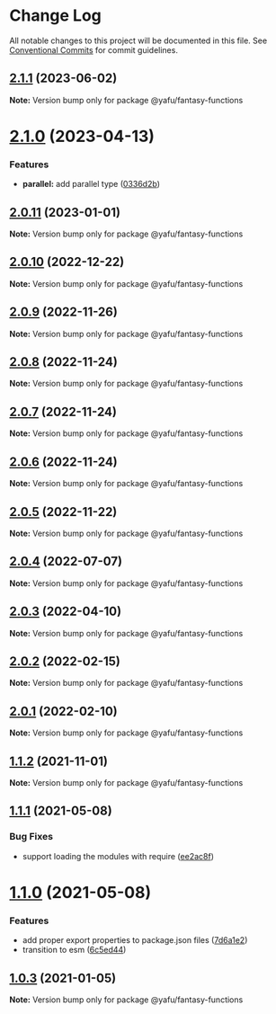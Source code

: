 # Change Log

All notable changes to this project will be documented in this file.
See [Conventional Commits](https://conventionalcommits.org) for commit guidelines.

## [2.1.1](https://github.com/TheLudd/yafu-mono/compare/@yafu/fantasy-functions@2.1.0...@yafu/fantasy-functions@2.1.1) (2023-06-02)

**Note:** Version bump only for package @yafu/fantasy-functions

# [2.1.0](https://github.com/TheLudd/yafu-mono/compare/@yafu/fantasy-functions@2.0.11...@yafu/fantasy-functions@2.1.0) (2023-04-13)

### Features

- **parallel:** add parallel type ([0336d2b](https://github.com/TheLudd/yafu-mono/commit/0336d2b6ad60a6c2948d88b8efdf412da3d3ee0f))

## [2.0.11](https://github.com/TheLudd/yafu-mono/compare/@yafu/fantasy-functions@2.0.10...@yafu/fantasy-functions@2.0.11) (2023-01-01)

**Note:** Version bump only for package @yafu/fantasy-functions

## [2.0.10](https://github.com/TheLudd/yafu-mono/compare/@yafu/fantasy-functions@2.0.9...@yafu/fantasy-functions@2.0.10) (2022-12-22)

**Note:** Version bump only for package @yafu/fantasy-functions

## [2.0.9](https://github.com/TheLudd/yafu-mono/compare/@yafu/fantasy-functions@2.0.8...@yafu/fantasy-functions@2.0.9) (2022-11-26)

**Note:** Version bump only for package @yafu/fantasy-functions

## [2.0.8](https://github.com/TheLudd/yafu-mono/compare/@yafu/fantasy-functions@2.0.7...@yafu/fantasy-functions@2.0.8) (2022-11-24)

**Note:** Version bump only for package @yafu/fantasy-functions

## [2.0.7](https://github.com/TheLudd/yafu-mono/compare/@yafu/fantasy-functions@2.0.6...@yafu/fantasy-functions@2.0.7) (2022-11-24)

**Note:** Version bump only for package @yafu/fantasy-functions

## [2.0.6](https://github.com/TheLudd/yafu-mono/compare/@yafu/fantasy-functions@2.0.5...@yafu/fantasy-functions@2.0.6) (2022-11-24)

**Note:** Version bump only for package @yafu/fantasy-functions

## [2.0.5](https://github.com/TheLudd/yafu-mono/compare/@yafu/fantasy-functions@2.0.4...@yafu/fantasy-functions@2.0.5) (2022-11-22)

**Note:** Version bump only for package @yafu/fantasy-functions

## [2.0.4](https://github.com/TheLudd/yafu-mono/compare/@yafu/fantasy-functions@2.0.3...@yafu/fantasy-functions@2.0.4) (2022-07-07)

**Note:** Version bump only for package @yafu/fantasy-functions

## [2.0.3](https://github.com/TheLudd/yafu-mono/compare/@yafu/fantasy-functions@2.0.2...@yafu/fantasy-functions@2.0.3) (2022-04-10)

**Note:** Version bump only for package @yafu/fantasy-functions

## [2.0.2](https://github.com/TheLudd/yafu-mono/compare/@yafu/fantasy-functions@2.0.1...@yafu/fantasy-functions@2.0.2) (2022-02-15)

**Note:** Version bump only for package @yafu/fantasy-functions

## [2.0.1](https://github.com/TheLudd/yafu-mono/compare/@yafu/fantasy-functions@2.0.0...@yafu/fantasy-functions@2.0.1) (2022-02-10)

**Note:** Version bump only for package @yafu/fantasy-functions

## [1.1.2](https://github.com/TheLudd/yafu-mono/compare/@yafu/fantasy-functions@1.1.1...@yafu/fantasy-functions@1.1.2) (2021-11-01)

**Note:** Version bump only for package @yafu/fantasy-functions

## [1.1.1](https://github.com/TheLudd/yafu-mono/compare/@yafu/fantasy-functions@1.1.0...@yafu/fantasy-functions@1.1.1) (2021-05-08)

### Bug Fixes

- support loading the modules with require ([ee2ac8f](https://github.com/TheLudd/yafu-mono/commit/ee2ac8f9ff737bb3aad2fe6fda8c89c8d8e5c72c))

# [1.1.0](https://github.com/TheLudd/yafu-mono/compare/@yafu/fantasy-functions@1.0.4...@yafu/fantasy-functions@1.1.0) (2021-05-08)

### Features

- add proper export properties to package.json files ([7d6a1e2](https://github.com/TheLudd/yafu-mono/commit/7d6a1e2e24942281f93f66ded542ebcc5d1815a1))
- transition to esm ([6c5ed44](https://github.com/TheLudd/yafu-mono/commit/6c5ed44b187e44a06699e02fd08d8914ba704330))

## [1.0.3](https://github.com/TheLudd/yafu-mono/compare/@yafu/fantasy-functions@1.0.2...@yafu/fantasy-functions@1.0.3) (2021-01-05)

**Note:** Version bump only for package @yafu/fantasy-functions
